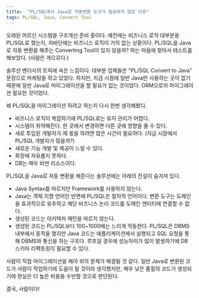 ```yaml
---
title:  "PL/SQL에서 Java로 자동변환 도구가 필요하지 않은 이유"
tags: PL/SQL, Java, Convert Tool
---
```

오래된 어르신 시스템을 구조개선 준비 중이다. 예전에는 비즈니스 로직 대부분을 PL/SQL로 했는지, 자바단에는 비즈니스 로직이 거의 없는 상황이다.
PL/SQL을 Java로 자동 변환을 해주는 Converting Tool이 있지 않을까? 하는 마음에 찾아서 테스트를 해보았다. (사람은 게으르다.)

솔루션 벤더사의 트릭에 속은 느낌이다. 대부분 업체들은 "PL/SQL Convert to Java" 문장으로 마케팅을 하고 있었다.
하지만, 지금 시점에 일반 Java만 사용하는 곳이 없기 때문에 일반 Java로 마이그레이션을 할 필요가 없는 것이었다. ORM으로의 마이그레이션 필요한 것이었다.

왜 PL/SQL을 마이그레이션 하려고 하는지 다시 한번 생각해봤다.
* 비즈니스 로직이 복잡하기에 PL/SQL로는 유지 관리가 어렵다.
* 시스템이 취약해진다. 한 곳에서 변경하면 다른 곳에 영향을 줄 수 있다.
* 새로 투입된 개발자가 제 몫을 하려면 많은 시간이 필요하다. (지금 시장에서 PL/SQL 개발자가 많을까?)
* 새로운 기능 개발 및 제공이 느릴 수 있다.
* 확장에 자유롭지 못하다.
* DB는 매우 비싼 리소스이다.

PL/SQL을 Java로 자동 변환을 해준다는 솔루션에는 아래의 진실이 숨겨져 있다.
* Java Syntax를 따르지만 Framework를 사용하지 않는다.
* Java는 객체 지향 언어인 반면에 PL/SQL은 절차적 언어이다. 변환 도구는 도메인을 효과적으로 유추하고 해당 비즈니스 논리 코드를 도메인 엔티티에 연결할 수 없다.
* 생성된 코드는 아키텍처 패턴을 따르지 않는다.
* 생성된 코드는 PL/SQL보다 100~1000배는 느리게 작동한다. PL/SQL은 DBMS 내부에서 동작을 했지만 Java 코드는 애플리케이션에서 실행되고 SQL 요청을 통해 DBMS와 통신을 하는 구조다. 루프일 경우에 성능차이가 많이 발생하기에 DB 스키마 리팩토링이 필요할 수 있다.

사람이 직접 마이그레이션을 해야 위의 문제가 해결될 것 같다.
일반 Java로 변환된 코드가 사람이 작업하기에 도움이 될 것이라 생각했지만, 매우 낮은 품질의 코드가 생성되기에 현실은 더 높은 비용을 수반할 것으로 판단된다.

결국, 사람이다!
